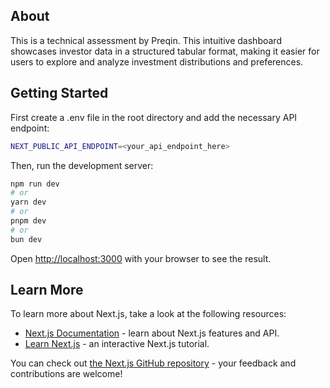 ## About
This is a technical assessment by Preqin. This intuitive dashboard showcases investor data in a structured tabular format, making it easier for users to explore and analyze investment distributions and preferences.


## Getting Started

First create a .env file in the root directory and add the necessary API endpoint:

```bash
NEXT_PUBLIC_API_ENDPOINT=<your_api_endpoint_here>
```

Then, run the development server:

```bash
npm run dev
# or
yarn dev
# or
pnpm dev
# or
bun dev
```

Open [http://localhost:3000](http://localhost:3000) with your browser to see the result.

## Learn More

To learn more about Next.js, take a look at the following resources:

- [Next.js Documentation](https://nextjs.org/docs) - learn about Next.js features and API.
- [Learn Next.js](https://nextjs.org/learn) - an interactive Next.js tutorial.

You can check out [the Next.js GitHub repository](https://github.com/vercel/next.js/) - your feedback and contributions are welcome!
